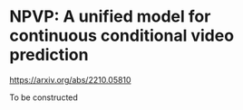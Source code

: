 # NPVP: A unified model for continuous conditional video prediction
https://arxiv.org/abs/2210.05810

To be constructed
